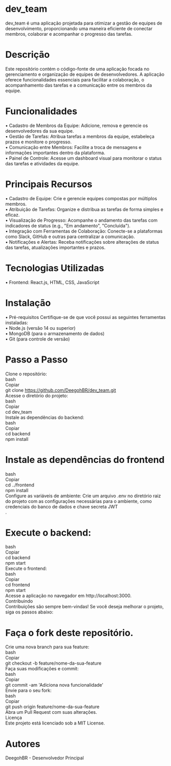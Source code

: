 # dev_team
dev_team é uma aplicação projetada para otimizar a gestão de equipes de desenvolvimento, proporcionando uma maneira eficiente de conectar membros, colaborar e acompanhar o progresso das tarefas.

# Descrição
Este repositório contém o código-fonte de uma aplicação focada no gerenciamento e organização de equipes de desenvolvedores. A aplicação oferece funcionalidades essenciais para facilitar a colaboração, o acompanhamento das tarefas e a comunicação entre os membros da equipe.

# Funcionalidades
• Cadastro de Membros da Equipe: Adicione, remova e gerencie os desenvolvedores da sua equipe.<br>
• Gestão de Tarefas: Atribua tarefas a membros da equipe, estabeleça prazos e monitore o progresso.<br>
• Comunicação entre Membros: Facilite a troca de mensagens e informações importantes dentro da plataforma.<br>
• Painel de Controle: Acesse um dashboard visual para monitorar o status das tarefas e atividades da equipe.<br>

# Principais Recursos
• Cadastro de Equipe: Crie e gerencie equipes compostas por múltiplos membros.<br>
• Atribuição de Tarefas: Organize e distribua as tarefas de forma simples e eficaz.<br>
• Visualização de Progresso: Acompanhe o andamento das tarefas com indicadores de status (e.g., "Em andamento", "Concluída").<br>
• Integração com Ferramentas de Colaboração: Conecte-se a plataformas como Slack, GitHub e outras para centralizar a comunicação.<br>
• Notificações e Alertas: Receba notificações sobre alterações de status das tarefas, atualizações importantes e prazos.<br>

# Tecnologias Utilizadas
• Frontend: React.js, HTML, CSS, JavaScript<br>

# Instalação
• Pré-requisitos
Certifique-se de que você possui as seguintes ferramentas instaladas:<br>
• Node.js (versão 14 ou superior)<br>
• MongoDB (para o armazenamento de dados)<br>
• Git (para controle de versão)<br>

# Passo a Passo
Clone o repositório:<br>
bash<br>
Copiar<br>
git clone https://github.com/DeegohBR/dev_team.git<br>
Acesse o diretório do projeto:<br>
bash<br>
Copiar<br>
cd dev_team<br>
Instale as dependências do backend:<br>
bash<br>
Copiar<br>
cd backend<br>
npm install<br>

# Instale as dependências do frontend
bash<br>
Copiar<br>
cd ../frontend<br>
npm install<br>
Configure as variáveis de ambiente: Crie um arquivo .env no diretório raiz do projeto com as configurações necessárias para o ambiente, como credenciais do banco de dados e chave secreta JWT<br>.

# Execute o backend:

bash<br>
Copiar<br>
cd backend<br>
npm start<br>
Execute o frontend:<br>
bash<br>
Copiar<br>
cd frontend<br>
npm start<br>
Acesse a aplicação no navegador em http://localhost:3000.<br>
Contribuindo<br>
Contribuições são sempre bem-vindas! Se você deseja melhorar o projeto, siga os passos abaixo:<br>

# Faça o fork deste repositório.
Crie uma nova branch para sua feature:<br>
bash<br>
Copiar<br>
git checkout -b feature/nome-da-sua-feature<br>
Faça suas modificações e commit:<br>
bash<br>
Copiar<br>
git commit -am 'Adiciona nova funcionalidade'<br>
Envie para o seu fork:<br>
bash<br>
Copiar<br>
git push origin feature/nome-da-sua-feature<br>
Abra um Pull Request com suas alterações.<br>
Licença<br>
Este projeto está licenciado sob a MIT License.<br>

# Autores
DeegohBR - Desenvolvedor Principal<br>
